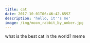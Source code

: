 ```yaml
---
title: cat
date: 2017-10-01T06:46:42.659Z
description: 'hello, it''s me'
image: /img/moon_rabbit_by_umber.jpg
---
```

what is the best cat in the world? meme


